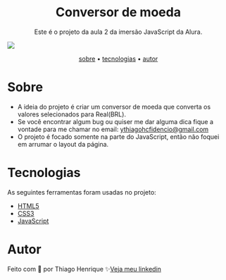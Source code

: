 
<h1 align="center">Conversor de moeda</h1>

<p align="center">Este é o projeto da aula 2 da imersão JavaScript da Alura.</p>

<img src="https://user-images.githubusercontent.com/92443688/157270213-396838ee-2de1-49fe-aa24-38d3819c6045.jpg">

<p align="center">
    <a href="#sobre">sobre</a> •
    <a href="#tecnologias">tecnologias</a> •
    <a href="#autor">autor</a> 
</p>

<!-- <h4 align="center">🚧  This project is under construction . . .  🚧 </h4> 
<p align="center">You can check the project<a href="https://ythiago03.github.io/grab-login-page/"> clicking here</a></p>-->

# Sobre

- A ideia do projeto é criar um conversor de moeda que converta os valores selecionados para Real(BRL).
- Se você encontrar algum bug ou quiser me dar alguma dica fique a vontade para me chamar no email: ythiagohcfidencio@gmail.com
- O projeto é focado somente na parte do JavaScript, então não foquei em arrumar o layout da página.
 
# Tecnologias

As seguintes ferramentas foram usadas no projeto:

- <a href="https://developer.mozilla.org/pt-BR/docs/Web/HTML">HTML5</a>
- <a href="https://developer.mozilla.org/pt-BR/docs/Web/CSS">CSS3</a>
- <a href="https://developer.mozilla.org/pt-BR/docs/Web/JavaScript">JavaScript</a>

# Autor

Feito com 💜 por Thiago Henrique ✨<a href="https://www.linkedin.com/in/thiago-fid%C3%AAncio-a24578224/">Veja meu linkedin</a>
